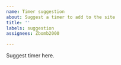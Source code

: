 ```yaml
---
name: Timer suggestion
about: Suggest a timer to add to the site
title: ''
labels: suggestion
assignees: Zbomb2000

---
```


Suggest timer here.
